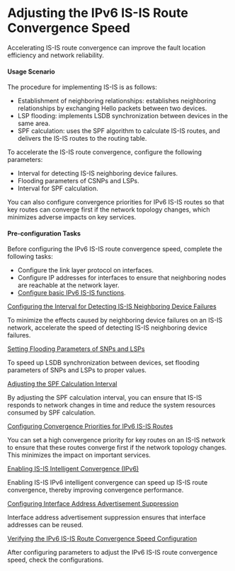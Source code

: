 Adjusting the IPv6 IS-IS Route Convergence Speed
================================================

Accelerating IS-IS route convergence can improve the fault location efficiency and network reliability.

#### Usage Scenario

The procedure for implementing IS-IS is as follows:

* Establishment of neighboring relationships: establishes neighboring relationships by exchanging Hello packets between two devices.
* LSP flooding: implements LSDB synchronization between devices in the same area.
* SPF calculation: uses the SPF algorithm to calculate IS-IS routes, and delivers the IS-IS routes to the routing table.

To accelerate the IS-IS route convergence, configure the following parameters:

* Interval for detecting IS-IS neighboring device failures.
* Flooding parameters of CSNPs and LSPs.
* Interval for SPF calculation.

You can also configure convergence priorities for IPv6 IS-IS routes so that key routes can converge first if the network topology changes, which minimizes adverse impacts on key services.


#### Pre-configuration Tasks

Before configuring the IPv6 IS-IS route convergence speed, complete the following tasks:

* Configure the link layer protocol on interfaces.
* Configure IP addresses for interfaces to ensure that neighboring nodes are reachable at the network layer.
* [Configure basic IPv6 IS-IS functions](dc_vrp_isis_cfg_1023.html).


[Configuring the Interval for Detecting IS-IS Neighboring Device Failures](../../../../software/nev8r10_vrpv8r16/user/vrp/dc_vrp_isis_cfg_1041.html)

To minimize the effects caused by neighboring device failures on an IS-IS network, accelerate the speed of detecting IS-IS neighboring device failures.

[Setting Flooding Parameters of SNPs and LSPs](../../../../software/nev8r10_vrpv8r16/user/vrp/dc_vrp_isis_cfg_1042.html)

To speed up LSDB synchronization between devices, set flooding parameters of SNPs and LSPs to proper values.

[Adjusting the SPF Calculation Interval](../../../../software/nev8r10_vrpv8r16/user/vrp/dc_vrp_isis_cfg_1043.html)

By adjusting the SPF calculation interval, you can ensure that IS-IS responds to network changes in time and reduce the system resources consumed by SPF calculation.

[Configuring Convergence Priorities for IPv6 IS-IS Routes](../../../../software/nev8r10_vrpv8r16/user/vrp/dc_vrp_isis_cfg_1044.html)

You can set a high convergence priority for key routes on an IS-IS network to ensure that these routes converge first if the network topology changes. This minimizes the impact on important services.

[Enabling IS-IS Intelligent Convergence (IPv6)](../../../../software/nev8r10_vrpv8r16/user/vrp/dc_vrp_isis_cfg_1160.html)

Enabling IS-IS IPv6 intelligent convergence can speed up IS-IS route convergence, thereby improving convergence performance.

[Configuring Interface Address Advertisement Suppression](../../../../software/nev8r10_vrpv8r16/user/vrp/dc_vrp_isis_cfg_1050.html)

Interface address advertisement suppression ensures that interface addresses can be reused.

[Verifying the IPv6 IS-IS Route Convergence Speed Configuration](../../../../software/nev8r10_vrpv8r16/user/vrp/dc_vrp_isis_cfg_1045.html)

After configuring parameters to adjust the IPv6 IS-IS route convergence speed, check the configurations.